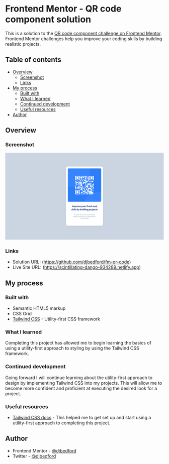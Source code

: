 # Frontend Mentor - QR code component solution

This is a solution to the [QR code component challenge on Frontend Mentor](https://www.frontendmentor.io/challenges/qr-code-component-iux_sIO_H). Frontend Mentor challenges help you improve your coding skills by building realistic projects.

## Table of contents

- [Overview](#overview)
  - [Screenshot](#screenshot)
  - [Links](#links)
- [My process](#my-process)
  - [Built with](#built-with)
  - [What I learned](#what-i-learned)
  - [Continued development](#continued-development)
  - [Useful resources](#useful-resources)
- [Author](#author)

## Overview

### Screenshot

![](./fm-qr-component-solution-screenshot.png)

### Links

- Solution URL: (https://github.com/djbedford/fm-qr-code)
- Live Site URL: (https://scintillating-dango-934289.netlify.app)

## My process

### Built with

- Semantic HTML5 markup
- CSS Grid
- [Tailwind CSS](https://tailwindcss.com/) - Utility-first CSS framework

### What I learned

Completing this project has allowed me to begin learning the basics of using a utility-first approach to styling by using the Tailwind CSS framework.

### Continued development

Going forward I will continue learning about the utility-first approach to design by implementing Tailwind CSS into my projects. This will allow me to become more confident and proficient at executing the desired look for a project.

### Useful resources

- [Tailwind CSS docs](https://tailwindcss.com/docs/installation) - This helped me to get set up and start using a utility-first approach to completing this project.

## Author

- Frontend Mentor - [@djbedford](https://www.frontendmentor.io/profile/djbedford)
- Twitter - [@djbedford](https://www.twitter.com/djbedford)
